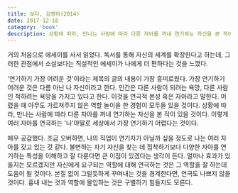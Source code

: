 ```yaml
---
title: 보다, 김영하(2014)
date: 2017-12-16
category: 'book'
description: 상황에 따라, 만나는 사람에 따라 다른 자아를 꺼내 연기하는 자신을 본 적이 있을 것이다. 이렇게 여러 자아를 연극하는 '나'야말로 세상에서 가장 연기하기 어렵다는 것이다
--- 
```



거의 처음으로 에세이를 사서 읽었다. 독서를 통해 자신의 세계를 확장한다고 하는데, 그러한 관점에서 소설보다는 직설적인 에세이가 나에게 더 편하다는 것을 느꼈다. 

'연기하기 가장 어려운 것'이라는 제목의 글의 내용이 가장 흥미로웠다. 가장 연기하기 어려운 것은 다름 아닌 나 자신이라고 한다. 인간은 다른 사람이 되려는 욕망, 다른 사람인 척하려는 욕망을 가지고 있다고 한다. 이것을 연극적 본성 혹은 자아라고 말한다. 어렸을 때 아무도 가르쳐주지 않은 역할 놀이을 한 경험이 모두들 있을 것이다. 상황에 따라, 만나는 사람에 따라 다른 자아를 꺼내 연기하는 자신을 본 적이 있을 것이다. 이렇게 여러 자아를 연극하는 '나'야말로 세상에서 가장 연기하기 어렵다는 것이다. 

매우 공감했다. 조금 오버하면, 나의 직업이 연기자가 아닐까 싶을 정도로 나는 여러 자아를 갖고 있는 것 같다. 불변하는 자기 자신을 찾는 데 집착하기보다 다양한 자아를 연기하는 특성을 이해하고 잘 다룬다면 큰 이점이 있겠다는 생각이 든다. 얼마나 효과가 있을지는 모르겠지만 자신에게 요구되는 역할에 대해 연극하는 것은 그 역할을 잘 하는데 도움이 될 것이다. 본질 없이 그럴듯하게 꾸며내는 것을 경계한다면, 연극도 나쁘지 않을 것이다. 흉내 내는 것과 역할에 몰입하는 것은 구별하기 힘들지도 모른다.